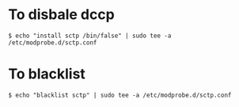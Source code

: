 
# To disbale dccp
    $ echo "install sctp /bin/false" | sudo tee -a /etc/modprobe.d/sctp.conf

# To blacklist
    $ echo "blacklist sctp" | sudo tee -a /etc/modprobe.d/sctp.conf
